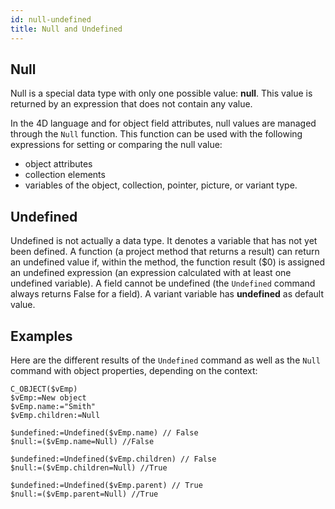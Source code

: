 ```yaml
---
id: null-undefined
title: Null and Undefined
---
```


## Null

Null is a special data type with only one possible value: **null**. This value is returned by an expression that does not contain any value.

In the 4D language and for object field attributes, null values are managed through the `Null` function. This function can be used with the following expressions for setting or comparing the null value:

- object attributes
- collection elements
- variables of the object, collection, pointer, picture, or variant type.

## Undefined

Undefined is not actually a data type. It denotes a variable that has not yet been defined. A function (a project method that returns a result) can return an undefined value if, within the method, the function result ($0) is assigned an undefined expression (an expression calculated with at least one undefined variable). A field cannot be undefined (the `Undefined` command always returns False for a field). A variant variable has **undefined** as default value.

## Examples 

Here are the different results of the `Undefined` command as well as the `Null` command with object properties, depending on the context:

```code4d
C_OBJECT($vEmp)
$vEmp:=New object
$vEmp.name:="Smith"
$vEmp.children:=Null
 
$undefined:=Undefined($vEmp.name) // False
$null:=($vEmp.name=Null) //False
 
$undefined:=Undefined($vEmp.children) // False
$null:=($vEmp.children=Null) //True
 
$undefined:=Undefined($vEmp.parent) // True
$null:=($vEmp.parent=Null) //True
```
